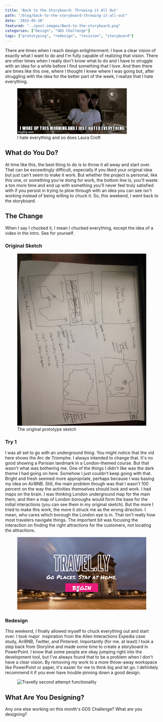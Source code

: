 ```yaml
---
title: 'Back to the Storyboard: Throwing it All Out'
path: "/blog/back-to-the-storyboard-throwing-it-all-out"
date: '2015-05-18'
featured: "../post-images/Back-to-the-storyboard.png"
categories: ["Design", "GDS Challenge"]
tags: ["prototyping", "redesign", "revision", "storyboard"]
---
```


There are times when I reach design enlightenment: I have a clear vision of exactly what I want to do and I'm fully capable of realizing that vision. There are other times when I really don't know what to do and I have to struggle with an idea for a while before I find something that I love. And then there are times like this one, where I thought I knew where I was going but, after struggling with the idea for the better part of the week, I realize that I hate everything.

<figure>
  <img src="../post-images/lmmuh.gif" alt="Scene from Tomb Raider movie" />
  <figcaption>I hate everything and so does Laura Croft</figcaption>
</figure>

## What do You Do?

At time like this, the best thing to do is to throw it all away and start over. That can be exceedingly difficult, especially if you liked your original idea but just can't seem to make it work. But whether the project is personal, like this one, or something you're doing for work, the bottom line is, you'll waste a ton more time and end up with something you'll never feel truly satisfied with if you persist in trying to plow through with an idea you can see isn't working instead of being willing to chuck it. So, this weekend, I went back to the storyboard.

## The Change

When I say I chucked it, I mean I chucked everything, except the idea of a video in the intro. See for yourself.

### Original Sketch

<figure>
  <img src="../post-images/IMG_0388.jpg" alt="Travelly paper prototype" />
  <figcaption>The original prototype sketch</figcaption>
</figure>

### Try 1

I was all set to go with an underground thing. You might notice that the vid here shows the Arc de Triomphe. I always intended to change that. It's no good showing a Parisian landmark in a London-themed course. But that wasn't what was bothering me. One of the things I didn't like was the dark theme I had going on here. Somehow I just couldn't keep going with that. Bright and fresh seemed more appropriate, perhaps because I was basing my idea on AirBNB. Still, the main problem though was that I wasn't 100 percent on the way the activities themselves should look and work. I had maps on the brain. I was thinking London underground map for the main them, and then a map of London boroughs would form the base for the initial interactions (you can see them in my original sketch). But the more I tried to make this work, the more it struck me as the wrong direction. I mean, who cares which borough the London eye is in. That isn't really how most travelers navigate things. The important bit was focusing the interaction on finding the right attractions for the customers, not locating the attractions.

<figure>
  <img src="../post-images/travellydemo.gif" alt="Travelly original functionality" />
</figure>

### Redesign

This weekend, I finally allowed myself to chuck everything out and start over. I took major  inspiration from the Allen Interactions Expedia case study, AirBNB, Twitter, and Pinterest. Importantly (for me. at least) I took a step back from Storyline and made some time to create a storyboard in PowerPoint. I know that some people are okay jumping right into the development tool, but I've always found that to be a problem when I don't have a clear vision. By removing my work to a more throw-away workspace like PowerPoint or paper, it's easier for me to think big and let go. I definitely recommend it if you ever have trouble pinning down a good design.

<figure>
  <img src="../post-images/travellydemo2.gif" alt="Travelly second attempt functionality" />
</figure>

## What Are You Designing?

Any one else working on this month's GDS Challenge? What are you designing?
